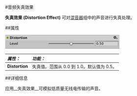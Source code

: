 #音频失真效果



__失真效果 (Distortion Effect)__ 可对[混音器](class-AudioMixer.html)组中的声音进行失真处理。



##属性

![](../uploads/Main/AudioDistortionEffect.png) 


|**_属性：_** |**_功能：_** |
|:---|:---|
|__Distortion__ |失真值。范围从 0.0 到 1.0。默认值为 0.5。|


##详细信息

应用__失真效果__可模拟低质量无线电传输的声音。
